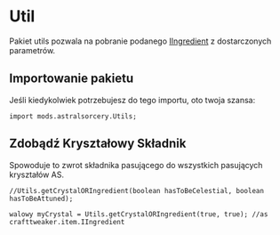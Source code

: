 # Util

Pakiet utils pozwala na pobranie podanego [IIngredient](/Vanilla/Variable_Types/IIngredient/) z dostarczonych parametrów.

## Importowanie pakietu

Jeśli kiedykolwiek potrzebujesz do tego importu, oto twoja szansa:

```zenscript
import mods.astralsorcery.Utils;
```

## Zdobądź Kryształowy Składnik

Spowoduje to zwrot składnika pasującego do wszystkich pasujących kryształów AS.

```zenscript
//Utils.getCrystalORIngredient(boolean hasToBeCelestial, boolean hasToBeAttuned);

walowy myCrystal = Utils.getCrystalORIngredient(true, true); //as crafttweaker.item.IIngredient
```